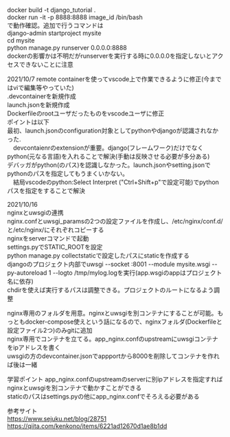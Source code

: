 docker build -t django_tutorial .  
docker run -it -p 8888:8888 image_id /bin/bash  
で動作確認。追加で行うコマンドは  
django-admin startproject mysite  
cd mysite  
python manage.py runserver 0.0.0.0:8888  
dockerの影響かは不明だがrunserverを実行する時に0.0.0.0を指定しないとアクセスできないことに注意  
  
2021/10/7
remote containerを使ってvscode上で作業できるように修正(今まではviで編集等やっていた)  
.devcontainerを新規作成  
launch.jsonを新規作成  
Dockerfileのrootユーザだったものをvscodeユーザに修正  
ポイントは以下  
最初、launch.jsonのconfiguration対象としてpythonやdjangoが認識されなかった.  
　devcontaienrのextensionが重要。django(フレームワーク)だけでなくpython(元なる言語)を入れることで解決(手動は反映させる必要が多分ある)  
デバッガがpython(のパス)を認識しなかった。launch.jsonやsetting.jsonでpythonのパスを指定してもうまくいかない。  
　結局vscodeのpython:Select Interpret ("Ctrl+Shift+p"で設定可能)でpythonパスを指定をすることで解決  
  
2021/10/16  
nginxとuwsgiの連携  
nginx.confとuwsgi_paramsの2つの設定ファイルを作成し、/etc/nginx/conf.d/と/etc/nginx/にそれぞれコピーする  
nginxをserverコマンドで起動  
settings.pyでSTATIC_ROOTを設定  
python manage.py collectstaticで設定したパスにstaticを作成する  
djangoのプロジェクト内部でuwsgi --socket :8001 --module mysite.wsgi --py-autoreload 1 --logto /tmp/mylog.logを実行(app.wsgiのappはプロジェクト名に依存)  
chdirを使えば実行するパスは調整できる。プロジェクトのルートになるよう調整  
  
nginx専用のフォルダを用意。nginxとuwsgiを別コンテナにすることが可能。もっともdocker-compose使えという話になるので、nginxフォルダ(Dockerfileと設定ファイル2つ)のみgitに追加  
nginx専用でコンテナを立てる。app_nginx.confのupstreamにuwsgiコンテナをipアドレスを書く  
uwsgiの方のdevcontainer.jsonでappportから8000を削除してコンテナを作れば後は一緒  
  
学習ポイント
app_nginx.confのupstreamのserverに別ipアドレスを指定すればnginxとuwsgiを別コンテナで動かすことができる  
staticのパスはsettings.pyの他にapp_nginx.confでそろえる必要がある  
  
参考サイト  
https://www.sejuku.net/blog/28751  
https://qiita.com/kenkono/items/6221ad12670d1ae8b1dd  

